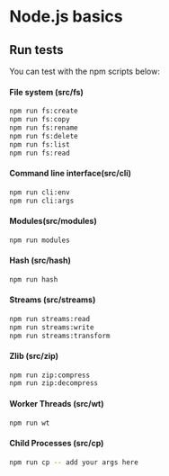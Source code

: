 # Node.js basics

## Run tests

You can test with the npm scripts below:

#### File system (src/fs)

```bash
npm run fs:create
npm run fs:copy
npm run fs:rename
npm run fs:delete
npm run fs:list
npm run fs:read

```

#### Command line interface(src/cli)

```bash
npm run cli:env
npm run cli:args
```

#### Modules(src/modules)

```bash
npm run modules
```

#### Hash (src/hash)

```bash
npm run hash
```

#### Streams (src/streams)

```bash
npm run streams:read
npm run streams:write
npm run streams:transform
```

#### Zlib (src/zip)

```bash
npm run zip:compress
npm run zip:decompress
```

#### Worker Threads (src/wt)

```bash
npm run wt
```

#### Child Processes (src/cp)

```bash
npm run cp -- add your args here
```
